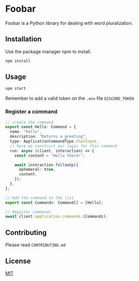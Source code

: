 # Foobar

Foobar is a Python library for dealing with word pluralization.

## Installation

Use the package manager npm to install.

```bash
npm install
```

## Usage

```bash
npm start
```

Remember to add a valid token on the `.env` file `DISCORD_TOKEN`

### Register a command

```typescript
// create the command
export const Hello: Command = {
  name: "hello",
  description: "Returns a greeting",
  type: ApplicationCommandType.ChatInput,
  // here we construct our logic for this command
  run: async (client, interaction) => {
    const content = "Hello there!";

    await interaction.followUp({
      ephemeral: true,
      content,
    });
  },
};

// Add the command to the list
export const Commands: Command[] = [Hello];

// Register commands
await client.application.commands.(Commands);
```

## Contributing

Please read `CONTRIBUTING.md`

## License

[MIT](https://choosealicense.com/licenses/mit/)
